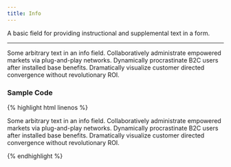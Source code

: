 ```yaml
---
title: Info
---
```


A basic field for providing instructional and supplemental text in a form.

**********

<form class="form-horizontal bh--form-example">
  <!-- A field and all related tags and content are wrapped in a form group element -->
  <div class="form-group bh--form-info">
    <!-- Labels and fields are still column classes so that they are left aligned and reflow on smaller screens  -->
    <div class="col-sm-8 col-sm-offset-2">
      <p>Some arbitrary text in an info field. Collaboratively administrate empowered markets via plug-and-play networks. Dynamically procrastinate B2C users after installed base benefits. Dramatically visualize customer directed convergence without revolutionary ROI.</p>
    </div>
  </div>
</form>

### Sample Code

{% highlight html linenos %}

<div class="form-group bh--form-info">
  <div class="col-sm-8 col-sm-offset-2">
    <!-- Info fields are provided as a simple paragraph tag. -->
    <p>Some arbitrary text in an info field. Collaboratively administrate empowered markets via plug-and-play networks. Dynamically procrastinate B2C users after installed base benefits. Dramatically visualize customer directed convergence without revolutionary ROI.</p>
  </div>
</div>

{% endhighlight %}
